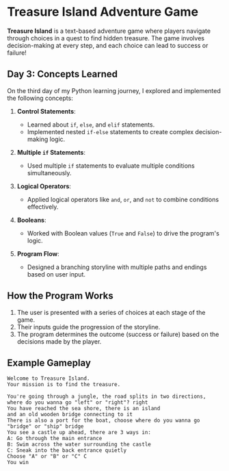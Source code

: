 # Treasure Island Adventure Game

**Treasure Island** is a text-based adventure game where players navigate through choices in a quest to find hidden treasure. The game involves decision-making at every step, and each choice can lead to success or failure!

## Day 3: Concepts Learned

On the third day of my Python learning journey, I explored and implemented the following concepts:

1. **Control Statements**:
   - Learned about `if`, `else`, and `elif` statements.
   - Implemented nested `if-else` statements to create complex decision-making logic.

2. **Multiple `if` Statements**:
   - Used multiple `if` statements to evaluate multiple conditions simultaneously.

3. **Logical Operators**:
   - Applied logical operators like `and`, `or`, and `not` to combine conditions effectively.

4. **Booleans**:
   - Worked with Boolean values (`True` and `False`) to drive the program's logic.

5. **Program Flow**:
   - Designed a branching storyline with multiple paths and endings based on user input.

## How the Program Works

1. The user is presented with a series of choices at each stage of the game.
2. Their inputs guide the progression of the storyline.
3. The program determines the outcome (success or failure) based on the decisions made by the player.

## Example Gameplay

```plaintext
Welcome to Treasure Island.
Your mission is to find the treasure.

You're going through a jungle, the road splits in two directions, where do you wanna go "left" or "right"? right
You have reached the sea shore, there is an island
and an old wooden bridge connecting to it
There is also a port for the boat, choose where do you wanna go "bridge" or "ship" bridge
You see a castle up ahead, there are 3 ways in:
A: Go through the main entrance
B: Swim across the water surrounding the castle
C: Sneak into the back entrance quietly
Choose "A" or "B" or "C" C
You win


